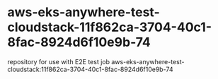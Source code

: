 # aws-eks-anywhere-test-cloudstack-11f862ca-3704-40c1-8fac-8924d6f10e9b-74
repository for use with E2E test job aws-eks-anywhere-test-cloudstack:11f862ca-3704-40c1-8fac-8924d6f10e9b-74
